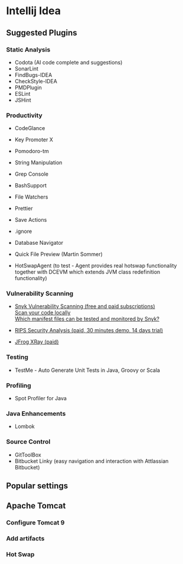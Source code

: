 # Intellij Idea

## Suggested Plugins  

### Static Analysis  
- Codota (AI code complete and suggestions)
- SonarLint
- FindBugs-IDEA
- CheckStyle-IDEA
- PMDPlugin
- ESLint
- JSHint

### Productivity
- CodeGlance
- Key Promoter X
- Pomodoro-tm
- String Manipulation
- Grep Console
- BashSupport
- File Watchers
- Prettier
- Save Actions
- .ignore
- Database Navigator
- Quick File Preview (Martin Sommer)

- HotSwapAgent (to test - Agent provides real hotswap functionality together with DCEVM which extends JVM class redefinition functionality)

### Vulnerability Scanning  

- [Snyk Vulnerability Scanning (free and paid subscriptions)](https://snyk.io/plans/)  
[Scan your code locally](https://app.snyk.io/org/patriqu/add/cli)  
[Which manifest files can be tested and monitored by Snyk?](https://support.snyk.io/hc/en-us/articles/360000911957-Language-support)  

- [RIPS Security Analysis (paid, 30 minutes demo, 14 days trial)](https://www.ripstech.com/)
- [JFrog XRay (paid)](https://jfrog.com/pricing/xray-pricing/)

### Testing  

- TestMe - Auto Generate Unit Tests in Java, Groovy or Scala

### Profiling  

- Spot Profiler for Java

### Java Enhancements
- Lombok

### Source Control
- GitToolBox
- Bitbucket Linky (easy navigation and interaction with Attlassian Bitbucket)

## Popular settings

## Apache Tomcat

### Configure Tomcat 9

### Add artifacts

### Hot Swap

